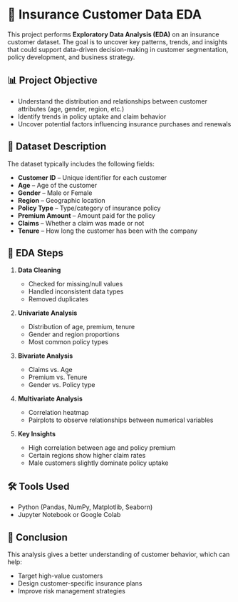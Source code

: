
# 🧾 Insurance Customer Data EDA

This project performs **Exploratory Data Analysis (EDA)** on an insurance customer dataset. The goal is to uncover key patterns, trends, and insights that could support data-driven decision-making in customer segmentation, policy development, and business strategy.

## 📊 Project Objective

- Understand the distribution and relationships between customer attributes (age, gender, region, etc.)
- Identify trends in policy uptake and claim behavior
- Uncover potential factors influencing insurance purchases and renewals

## 📁 Dataset Description

The dataset typically includes the following fields:

- **Customer ID** – Unique identifier for each customer
- **Age** – Age of the customer
- **Gender** – Male or Female
- **Region** – Geographic location
- **Policy Type** – Type/category of insurance policy
- **Premium Amount** – Amount paid for the policy
- **Claims** – Whether a claim was made or not
- **Tenure** – How long the customer has been with the company

## 🧪 EDA Steps

1. **Data Cleaning**
   - Checked for missing/null values
   - Handled inconsistent data types
   - Removed duplicates

2. **Univariate Analysis**
   - Distribution of age, premium, tenure
   - Gender and region proportions
   - Most common policy types

3. **Bivariate Analysis**
   - Claims vs. Age
   - Premium vs. Tenure
   - Gender vs. Policy type

4. **Multivariate Analysis**
   - Correlation heatmap
   - Pairplots to observe relationships between numerical variables

5. **Key Insights**
   - High correlation between age and policy premium
   - Certain regions show higher claim rates
   - Male customers slightly dominate policy uptake

## 🛠 Tools Used

- Python (Pandas, NumPy, Matplotlib, Seaborn)
- Jupyter Notebook or Google Colab

## 📌 Conclusion

This analysis gives a better understanding of customer behavior, which can help:

- Target high-value customers
- Design customer-specific insurance plans
- Improve risk management strategies
